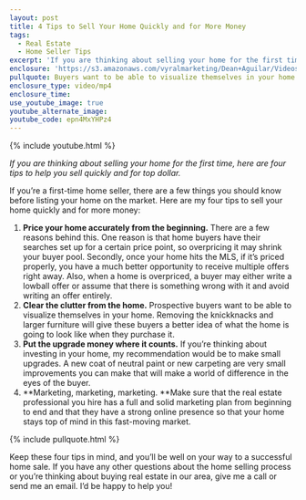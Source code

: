 ```yaml
---
layout: post
title: 4 Tips to Sell Your Home Quickly and for More Money
tags:
  - Real Estate
  - Home Seller Tips
excerpt: 'If you are thinking about selling your home for the first time, here are four tips to help you sell quickly and for top dollar.'
enclosure: 'https://s3.amazonaws.com/vyralmarketing/Dean+Aguilar/Videos/4+Tips+For+Sellers.mp4'
pullquote: Buyers want to be able to visualize themselves in your home.
enclosure_type: video/mp4
enclosure_time:
use_youtube_image: true
youtube_alternate_image:
youtube_code: epn4MxYHPz4
---
```



{% include youtube.html %}

*If you are thinking about selling your home for the first time, here are four tips to help you sell quickly and for top dollar.*

If you’re a first-time home seller, there are a few things you should know before listing your home on the market. Here are my four tips to sell your home quickly and for more money:

1. **Price your home accurately from the beginning.** There are a few reasons behind this. One reason is that home buyers have their searches set up for a certain price point, so overpricing it may shrink your buyer pool. Secondly, once your home hits the MLS, if it’s priced properly, you have a much better opportunity to receive multiple offers right away. Also, when a home is overpriced, a buyer may either write a lowball offer or assume that there is something wrong with it and avoid writing an offer entirely.
2. **Clear the clutter from the home.** Prospective buyers want to be able to visualize themselves in your home. Removing the knickknacks and larger furniture will give these buyers a better idea of what the home is going to look like when they purchase it.
3. **Put the upgrade money where it counts.** If you’re thinking about investing in your home, my recommendation would be to make small upgrades. A new coat of neutral paint or new carpeting are very small improvements you can make that will make a world of difference in the eyes of the buyer.
4. **Marketing, marketing, marketing.&nbsp;**Make sure that the real estate professional you hire has a full and solid marketing plan from beginning to end and that they have a strong online presence so that your home stays top of mind in this fast-moving market.

{% include pullquote.html %}

Keep these four tips in mind, and you’ll be well on your way to a successful home sale. If you have any other questions about the home selling process or you’re thinking about buying real estate in our area, give me a call or send me an email. I’d be happy to help you!